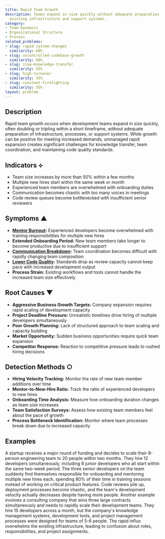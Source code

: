 ```yaml
---
title: Rapid Team Growth
description: Teams expand in size quickly without adequate preparation, overwhelming
  existing infrastructure and support systems.
category:
- Team Dynamics
- Organizational Structure
- Process
related_problems:
- slug: rapid-system-changes
  similarity: 60%
- slug: uncontrolled-codebase-growth
  similarity: 60%
- slug: slow-knowledge-transfer
  similarity: 55%
- slug: high-turnover
  similarity: 55%
- slug: constant-firefighting
  similarity: 55%
layout: problem
---
```


## Description

Rapid team growth occurs when development teams expand in size quickly, often doubling or tripling within a short timeframe, without adequate preparation of infrastructure, processes, or support systems. While growth can be positive for meeting increased demands, unmanaged rapid expansion creates significant challenges for knowledge transfer, team coordination, and maintaining code quality standards.

## Indicators ⟡

- Team size increases by more than 50% within a few months
- Multiple new hires start within the same week or month
- Experienced team members are overwhelmed with onboarding duties
- Communication becomes chaotic with too many voices in meetings
- Code review queues become bottlenecked with insufficient senior reviewers

## Symptoms ▲

- **[Mentor Burnout](mentor-burnout.md):** Experienced developers become overwhelmed with training responsibilities for multiple new hires
- **Extended Onboarding Period:** New team members take longer to become productive due to insufficient support
- **[Communication Breakdown](communication-breakdown.md):** Team coordination becomes difficult with rapidly changing team composition
- **[Lower Code Quality](lower-code-quality.md):** Standards drop as review capacity cannot keep pace with increased development output
- **Process Strain:** Existing workflows and tools cannot handle the increased team size effectively

## Root Causes ▼

- **Aggressive Business Growth Targets:** Company expansion requires rapid scaling of development capacity
- **Project Deadline Pressure:** Unrealistic timelines drive hiring of multiple developers simultaneously
- **Poor Growth Planning:** Lack of structured approach to team scaling and capacity building
- **Market Opportunity:** Sudden business opportunities require quick team expansion
- **Competitor Response:** Reaction to competitive pressure leads to rushed hiring decisions

## Detection Methods ○

- **Hiring Velocity Tracking:** Monitor the rate of new team member additions over time
- **Mentor-to-New-Hire Ratio:** Track the ratio of experienced developers to new hires
- **Onboarding Time Analysis:** Measure how onboarding duration changes as team size increases
- **Team Satisfaction Surveys:** Assess how existing team members feel about the pace of growth
- **Process Bottleneck Identification:** Monitor where team processes break down due to increased capacity

## Examples

A startup receives a major round of funding and decides to scale their 8-person engineering team to 20 people within two months. They hire 12 developers simultaneously, including 8 junior developers who all start within the same two-week period. The three senior developers on the team suddenly find themselves responsible for onboarding and mentoring multiple new hires each, spending 80% of their time in training sessions instead of working on critical product features. Code reviews pile up, deployment processes become chaotic, and the team's development velocity actually decreases despite having more people. Another example involves a consulting company that wins three large contracts simultaneously and needs to rapidly scale their development teams. They hire 15 developers across a month, but the company's knowledge management systems, development tools, and project management processes were designed for teams of 5-6 people. The rapid influx overwhelms the existing infrastructure, leading to confusion about roles, responsibilities, and project assignments.